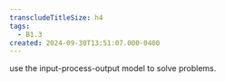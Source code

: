 ```yaml
---
transcludeTitleSize: h4
tags:
  - B1.3
created: 2024-09-30T13:51:07.000-0400
---
```

use the input-process-output model to solve problems.